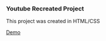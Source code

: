 ### Youtube Recreated Project

This project was created in HTML/CSS 

<a href="https://gyazo.com/1c62a166a2023aae1df995749fdccd4a">Demo<a>
